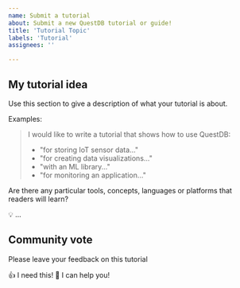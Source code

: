 ```yaml
---
name: Submit a tutorial
about: Submit a new QuestDB tutorial or guide!
title: 'Tutorial Topic'
labels: 'Tutorial'
assignees: ''

---
```


<!--
Hi 👋, thank you for submitting a tutorial to QuestDB!

Don't forget to add a short title for this issue that describes the topic of your tutorial!
-->

## My tutorial idea

Use this section to give a description of what your tutorial is about.

Examples:

> I would like to write a tutorial that shows how to use QuestDB:
>
> * "for storing IoT sensor data..."
> * "for creating data visualizations..."
> * "with an ML library..."
> * "for monitoring an application..."

Are there any particular tools, concepts, languages or platforms that readers will learn?

💡 ...

## Community vote

Please leave your feedback on this tutorial

👍 I need this!
🚀 I can help you!
